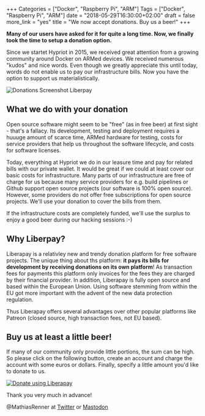 +++
Categories = ["Docker", "Raspberry Pi", "ARM"]
Tags = ["Docker", "Raspberry Pi", "ARM"]
date = "2018-05-29T16:30:00+02:00"
draft = false
more_link = "yes"
title = "We now accept donations. Buy us a beer!"
+++

**Many of our users have asked for it for quite a long time. Now, we finally took the time to setup a donation option.**

Since we startet Hypriot in 2015, we received great attention from a growing community around Docker on ARMed devices. We received numerous "kudos" and nice words. Even though we greatly appreciate this until today, words do not enable us to pay our infrastructure bills. Now you have the option to support us materialistically.

![Donations Screenshot Liberpay](/images/donations/liberapay-hypriot.png)

<!--more-->

## What we do with your donation

Open source software might seem to be "free" (as in free beer) at first sight - that's a fallacy. Its development, testing and deployment requires a huuuge amount of scarce time, ARMed hardware for testing, costs for service providers that help us throughout the software lifecycle, and costs for software licenses.

Today, everything at Hypriot we do in our leasure time and pay for related bills with our private wallet. It would be great if we could at least cover our basic costs for infrastructure. Many parts of our infrastructure are free of charge for us because many service providers for e.g. build pipelines or Github support open source projects (our software is 100% open source). However, some providers do not offer free subscriptions for open source projects. We'll use your donation to cover the bills from them.

If the infrastructure costs are completely funded, we'll use the surplus to enjoy a good beer during our hacking sessions :-)


## Why Liberpay?

Liberapay is a relativley new and trendy donation platform for free software projects. The unique thing about ths platform: **it pays its bills for development by receiving donations on its own platform**! As transaction fees for payments this platform only invoices for the fees they are charged by their financial provider. In addition, Liberapay is fully open source and based within the European Union. Using software stemming from within the EU got more important with the advent of the new data protection regulation.

Thus Liberapay offers several advantages over other popular platforms like Patreon (closed source, high transaction fees, not EU based).


## Buy us at least a little beer!

If many of our community only provide little portions, the sum can be high. So please click on the following button, create an account and charge the account with some euros or dollars. Finally, specify a little amount you'd like to donate to us.

<a href="https://liberapay.com/Hypriot/donate"><img alt="Donate using Liberapay" src="https://liberapay.com/assets/widgets/donate.svg"></a>

Thank you very much in advance!

@MathiasRenner at [Twitter](https://twitter.com/MathiasRenner) or [Mastodon](https://mastodon.social/@mathiasrenner)
